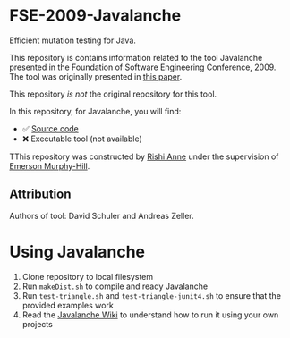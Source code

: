 # FSE-2009-Javalanche
Efficient mutation testing for Java.

This repository is contains information related to the tool Javalanche presented in the  Foundation of Software Engineering Conference, 2009. The tool was originally presented in [this paper](https://www.st.cs.uni-saarland.de/publications/details/schuler-fse-2009/).

This repository _is not_ the original repository for this tool. 


In this repository, for Javalanche, you will find:
* :white_check_mark: [Source code](https://github.com/david-schuler/javalanche/)
* :x: Executable tool (not available)

TThis repository was constructed by [Rishi Anne](https://github.com/rishielnino) under the supervision of [Emerson Murphy-Hill](https://github.com/CaptainEmerson).

## Attribution

Authors of tool: David Schuler and Andreas Zeller.


# Using Javalanche

1. Clone repository to local filesystem
2. Run `makeDist.sh` to compile and ready Javalanche
3. Run `test-triangle.sh` and `test-triangle-junit4.sh` to ensure that the provided examples work
4. Read the [Javalanche Wiki][1] to understand how to run it using your own projects

[1]: https://github.com/david-schuler/javalanche/wiki "Javalanche Wiki"
